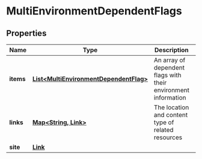 

# MultiEnvironmentDependentFlags


## Properties

| Name | Type | Description | Notes |
|------------ | ------------- | ------------- | -------------|
|**items** | [**List&lt;MultiEnvironmentDependentFlag&gt;**](MultiEnvironmentDependentFlag.md) | An array of dependent flags with their environment information |  |
|**links** | [**Map&lt;String, Link&gt;**](Link.md) | The location and content type of related resources |  |
|**site** | [**Link**](Link.md) |  |  |



